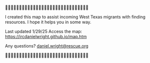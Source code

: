 🫎🫎🫎🫎🫎🫎🫎🫎🫎🫎🫎🫎🫎🫎🫎🫎🫎🫎🫎🫎🫎🫎🫎🫎🫎🫎🫎🫎🫎🫎

I created this map to assist incoming West Texas migrants with finding resources. I hope it helps you in some way. 

Last updated 1/29/25
Access the map: https://ircdanielwright.github.io/map.htm

Any questions? 
daniel.wright@rescue.org

🫎🫎🫎🫎🫎🫎🫎🫎🫎🫎🫎🫎🫎🫎🫎🫎🫎🫎🫎🫎🫎🫎🫎🫎🫎🫎🫎🫎🫎🫎
